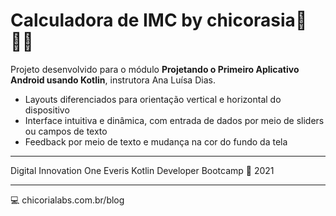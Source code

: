 # Calculadora de IMC by chicorasia:muscle::weight_lifting_woman:

Projeto desenvolvido para o módulo **Projetando o Primeiro Aplicativo Android usando Kotlin**, instrutora Ana Luísa Dias.

- Layouts diferenciados para orientação vertical e horizontal do dispositivo
- Interface intuitiva e dinâmica, com entrada de dados por meio de sliders ou campos de texto
- Feedback por meio de texto e mudança na cor do fundo da tela

*****

Digital Innovation One
Everis Kotlin Developer Bootcamp :green_heart:
2021

****

:computer: chicorialabs.com.br/blog
